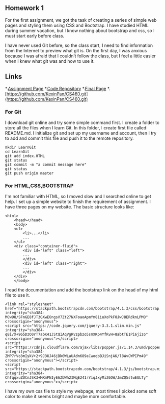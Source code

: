 ## Homework 1

For the first assignment, we got the task of creating a series of simple web pages and styling them using CSS and Bootstrap. I have studied HTML during summer vacation, but I know nothing about bootstrap and css, so I must start early before class.

I have never used Git before, so the class start, I need to find information from the Internet to preview what git is. On the first day, I was anxious because I was afraid that I couldn’t follow the class, but I feel a little easier when I knew what git was and how to use it.

## Links

*.[Assignment Page](http://www.wou.edu/~morses/classes/cs46x/assignments/HW1.html)
*.[Code Repository](https://github.com/KexinPan/CS460)
*.[Final Page](https://github.com/KexinPan/CS460/blob/master/HW1/index.html)
*.[https://github.com/KexinPan/CS460.git](https://github.com/KexinPan/CS460.git)

### For Git

I download git online and try some simple command first. I create a folder to store all the files when I learn Git. In this folder, I create first file called README.md. I initialize git and set up my username and account, then I try to add and commit this file and push it to the remote repository.

```
mkdir LearnGit
cd LearnGit
git add index.HTML
git status
git commit -m "a commit message here"
git status
git push origin master
```
### For HTML,CSS,BOOTSTRAP

I'm not familiar with HTML, so I moved slow and I searched online to get help. I set up a simple website to finish the requirement of assignment. I have three pages on my website. The basic structure looks like:

```
<html>
    <head></head>
    <body>
    <ul>
        <li>...</li>
        ...
    </ul>
    <div class="container-fluid">
        <div id="left" class="left">
        ...
        </div>
        <div id="left" class="right">
        ...
        </div>
    </div>
    </body>
```


I read the documentation and add the bootstrap link on the head of my html file to use it.
```
<link rel="stylesheet" href="https://stackpath.bootstrapcdn.com/bootstrap/4.1.3/css/bootstrap.min.css" integrity="sha384-MCw98/SFnGE8fJT3GXwEOngsV7Zt27NXFoaoApmYm81iuXoPkFOJwJ8ERdknLPMO" crossorigin="anonymous">
<script src="https://code.jquery.com/jquery-3.3.1.slim.min.js" integrity="sha384-q8i/X+965DzO0rT7abK41JStQIAqVgRVzpbzo5smXKp4YfRvH+8abtTE1Pi6jizo" crossorigin="anonymous"></script>
<script src="https://cdnjs.cloudflare.com/ajax/libs/popper.js/1.14.3/umd/popper.min.js" integrity="sha384-ZMP7rVo3mIykV+2+9J3UJ46jBk0WLaUAdn689aCwoqbBJiSnjAK/l8WvCWPIPm49" crossorigin="anonymous"></script>
<script src="https://stackpath.bootstrapcdn.com/bootstrap/4.1.3/js/bootstrap.min.js" integrity="sha384-ChfqqxuZUCnJSK3+MXmPNIyE6ZbWh2IMqE241rYiqJxyMiZ6OW/JmZQ5stwEULTy" crossorigin="anonymous"></script>
```
I have my own css file to style my webpage, most times I picked some soft color to make it seems bright and maybe more comfortable.




